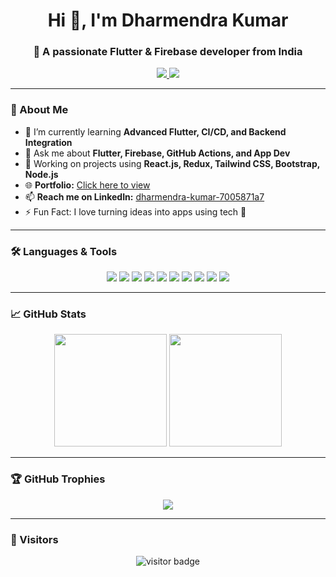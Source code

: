 <h1 align="center">Hi 👋, I'm Dharmendra Kumar</h1>
<h3 align="center">🚀 A passionate Flutter & Firebase developer from India</h3>

<p align="center">
  <a href="https://portfolio-eight-flame-6uni0kby1a.vercel.app/" target="_blank">
    <img src="https://img.shields.io/badge/Portfolio-Visit-blue?style=for-the-badge&logo=vercel" />
  </a>
  <a href="https://www.linkedin.com/in/dharmendra-kumar-7005871a7/" target="_blank">
    <img src="https://img.shields.io/badge/LinkedIn-Follow-blue?style=for-the-badge&logo=linkedin" />
  </a>
</p>

---

### 🧠 About Me

- 🌱 I’m currently learning **Advanced Flutter, CI/CD, and Backend Integration**
- 💬 Ask me about **Flutter, Firebase, GitHub Actions, and App Dev**
- 🔧 Working on projects using **React.js, Redux, Tailwind CSS, Bootstrap, Node.js**
- 🌐 **Portfolio:** [Click here to view](https://portfolio-eight-flame-6uni0kby1a.vercel.app/)
- 📫 **Reach me on LinkedIn:** [dharmendra-kumar-7005871a7](https://www.linkedin.com/in/dharmendra-kumar-7005871a7/)
- ⚡ Fun Fact: I love turning ideas into apps using tech 🚀

---

### 🛠️ Languages & Tools

<p align="center">
  <img src="https://img.shields.io/badge/Flutter-02569B?style=for-the-badge&logo=flutter&logoColor=white" />
  <img src="https://img.shields.io/badge/Dart-0175C2?style=for-the-badge&logo=dart&logoColor=white" />
  <img src="https://img.shields.io/badge/Firebase-FFCA28?style=for-the-badge&logo=firebase&logoColor=black" />
  <img src="https://img.shields.io/badge/React-20232A?style=for-the-badge&logo=react&logoColor=61DAFB" />
  <img src="https://img.shields.io/badge/Redux-593D88?style=for-the-badge&logo=redux&logoColor=white" />
  <img src="https://img.shields.io/badge/Tailwind-38B2AC?style=for-the-badge&logo=tailwind-css&logoColor=white" />
  <img src="https://img.shields.io/badge/Bootstrap-563D7C?style=for-the-badge&logo=bootstrap&logoColor=white" />
  <img src="https://img.shields.io/badge/Node.js-339933?style=for-the-badge&logo=nodedotjs&logoColor=white" />
  <img src="https://img.shields.io/badge/GitHub-100000?style=for-the-badge&logo=github&logoColor=white" />
  <img src="https://img.shields.io/badge/VSCode-007ACC?style=for-the-badge&logo=visual-studio-code&logoColor=white" />
</p>

---

### 📈 GitHub Stats

<p align="center">
  <img src="https://github-readme-stats.vercel.app/api?username=Dharmendra-Kumar148&show_icons=true&theme=github_dark&count_private=true&cache_seconds=86400" height="180" />
  <img src="https://streak-stats.demolab.com?user=Dharmendra-Kumar148&theme=github-dark-blue&hide_border=false&cache_seconds=86400" height="180" />
</p>

---

### 🏆 GitHub Trophies

<p align="center">
  <img src="https://github-profile-trophy.vercel.app/?username=Dharmendra-Kumar148&theme=monokai&no-frame=true&title=Stars,Commits,Followers,PullRequest,Repositories&cache_seconds=86400" />
</p>

---

### 📍 Visitors

<p align="center">
  <img src="https://komarev.com/ghpvc/?username=Dharmendra-Kumar148&label=Profile%20views&color=0e75b6&style=flat" alt="visitor badge"/>
</p>
